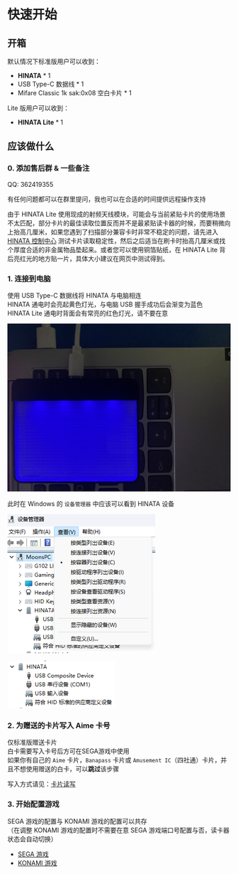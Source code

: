 # 快速开始

## 开箱
默认情况下标准版用户可以收到：
* **HINATA** * 1
* USB Type-C 数据线 * 1
* Mifare Classic 1k sak:0x08 空白卡片 * 1

Lite 版用户可以收到：
* **HINATA Lite** * 1

## 应该做什么
### 0. 添加售后群 & 一些备注
QQ: 362419355

有任何问题都可以在群里提问，我也可以在合适的时间提供远程操作支持

由于 HINATA Lite 使用现成的射频天线模块，可能会与当前紧贴卡片的使用场景不太匹配，部分卡片的最佳读取位置反而并不是最紧贴读卡器的时候，而要稍微向上抬高几厘米，如果您遇到了扫描部分兼容卡时非常不稳定的问题，请先进入 [HINATA 控制中心](HCC/index.md) 测试卡片读取稳定性，然后之后适当在刷卡时抬高几厘米或找个厚度合适的非金属物品垫起来。或者您可以使用铜箔贴纸，在 HINATA Lite 背后亮红光的地方贴一片，具体大小建议在网页中测试得到。

### 1. 连接到电脑
使用 USB Type-C 数据线将 HINATA 与电脑相连  
HINATA 通电时会亮起黄色灯光，与电脑 USB 握手成功后会渐变为蓝色  
HINATA Lite 通电时背面会有常亮的红色灯光，请不要在意

![connection](</assets/connection.jpg>)

此时在 Windows 的 ```设备管理器``` 中应该可以看到 HINATA 设备

![devmgr0](<assets/devmgr0.png>)

![devmgr1](<assets/devmgr1.png>)


### 2. 为赠送的卡片写入 Aime 卡号
仅标准版赠送卡片  
白卡需要写入卡号后方可在SEGA游戏中使用  
如果你有自己的 `Aime` 卡片，`Banapass` 卡片或 `Amusement IC`（四社通）卡片，并且不想使用赠送的白卡，可以**跳过**该步骤

写入方式请见：[卡片读写](HCP/index.md#卡片读写)

### 3. 开始配置游戏
SEGA 游戏的配置与 KONAMI 游戏的配置可以共存  
（在调整 KONAMI 游戏的配置时不需要在意 SEGA 游戏端口号配置与否，读卡器状态会自动切换）
* [SEGA 游戏](SEGA/index.md)
* [KONAMI 游戏](KONAMI/index.md)

